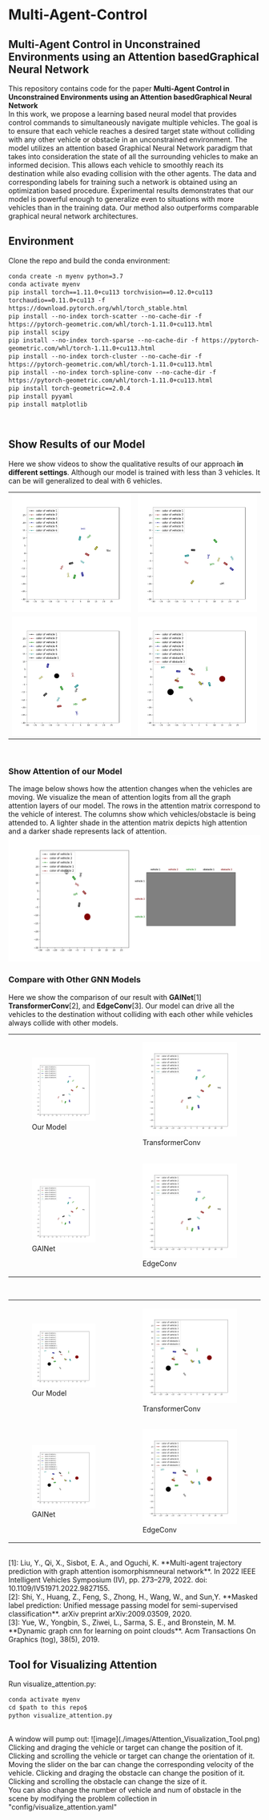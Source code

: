 #  Multi-Agent-Control
## Multi-Agent Control in Unconstrained Environments using an Attention basedGraphical Neural Network

This repository contains code for the paper **Multi-Agent Control in Unconstrained Environments using an Attention basedGraphical Neural Network** 
<br>
In this work, we propose a learning based neural model that provides control commands to simultaneously navigate multiple vehicles. The goal is to ensure that each vehicle reaches a desired target state without colliding with any other vehicle or obstacle in an unconstrained environment. The model utilizes an attention based Graphical Neural Network paradigm that takes into consideration the state of all the surrounding vehicles to make an informed decision. This allows each vehicle to smoothly reach its destination while also evading collision with the other agents. The data and corresponding labels for training such a network is obtained using an optimization based procedure. Experimental results demonstrates that our model is powerful enough to generalize even to situations with more vehicles than in the training data. Our method also outperforms comparable graphical neural network architectures.
<br>

## Environment

Clone the repo and build the conda environment:

```
conda create -n myenv python=3.7 
conda activate myenv
pip install torch==1.11.0+cu113 torchvision==0.12.0+cu113 torchaudio==0.11.0+cu113 -f https://download.pytorch.org/whl/torch_stable.html
pip install --no-index torch-scatter --no-cache-dir -f https://pytorch-geometric.com/whl/torch-1.11.0+cu113.html
pip install scipy
pip install --no-index torch-sparse --no-cache-dir -f https://pytorch-geometric.com/whl/torch-1.11.0+cu113.html
pip install --no-index torch-cluster --no-cache-dir -f https://pytorch-geometric.com/whl/torch-1.11.0+cu113.html
pip install --no-index torch-spline-conv --no-cache-dir -f https://pytorch-geometric.com/whl/torch-1.11.0+cu113.html
pip install torch-geometric==2.0.4
pip install pyyaml
pip install matplotlib
```
<br>

## Show Results of our Model 

Here we show videos to show the qualitative results of our approach **in different settings**. Although our model is trained with less than 3 vehicles. It can be will generalized to deal with 6 vehicles.
<br>
<table>
  <tr>
    <td>
      <img src="./images/IterGNN_MyTransformerConv_1.gif" style="width: 100%;">
    </td>
    <td>
      <img src="./images/IterGNN_MyTransformerConv_2.gif" style="width: 100%;">
    </td>
  </tr>
  <tr>
    <td>
      <img src="./images/IterGNN_MyTransformerConv_3.gif" style="width: 100%;">
    </td>
    <td>
      <img src="./images/IterGNN_MyTransformerConv_4.gif" style="width: 100%;">
    </td>
  </tr>
</table>
<br>

### Show Attention of our Model

The image below shows how the attention changes when the vehicles are moving. We visualize the mean of attention logits from all the graph attention layers of our model. The rows in the attention matrix correspond to the vehicle of interest. The columns show which vehicles/obstacle is being attended to. A lighter shade in the attention matrix depicts high attention and a darker shade represents lack of attention.
<br>
![image](./images/IterGNN_MyTransformerConv_Show_Attention.gif)
<br>

### Compare with Other GNN Models

Here we show the comparison of our result with  **GAINet**[1] **TransformerConv**[2], and **EdgeConv**[3]. Our model can drive all the vehicles to the destination without colliding with each other while vehicles always collide with other models.
<br>
<table>
  <tr>
    <td>
        <figure>
            <img src="./images/IterGNN_MyTransformerConv_1.gif" style="width: 100%;">
            <figcaption>Our Model</figcaption>
        </figure>
    </td>
    <td>
        <figure>
            <img src="./images/IterGNN_TransformerConv_1.gif" style="width: 100%;">
            <figcaption>TransformerConv</figcaption>
        </figure>
    </td>
  </tr>
  <tr>
    <td>
        <figure>
            <img src="./images/IterGNN_GAINet_1.gif" style="width: 100%;">
            <figcaption>GAINet</figcaption>
        </figure>
    </td>
    <td>
        <figure>
            <img src="./images/IterGNN_EdgeConv_1.gif" style="width: 100%;">
            <figcaption>EdgeConv</figcaption>
        </figure>
    </td>
  </tr>
</table>
<br>
<table>
  <tr>
    <td>
        <figure>
            <img src="./images/IterGNN_MyTransformerConv_4.gif" style="width: 100%;">
            <figcaption>Our Model</figcaption>
        </figure>
    </td>
    <td>
        <figure>
            <img src="./images/IterGNN_TransformerConv_4.gif" style="width: 100%;">
            <figcaption>TransformerConv</figcaption>
        </figure>
    </td>
  </tr>
  <tr>
    <td>
        <figure>
            <img src="./images/IterGNN_GAINet_4.gif" style="width: 100%;">
            <figcaption>GAINet</figcaption>
        </figure>
    </td>
    <td>
        <figure>
            <img src="./images/IterGNN_EdgeConv_4.gif" style="width: 100%;">
            <figcaption>EdgeConv</figcaption>
        </figure>
    </td>
  </tr>
</table>

<br>
[1]: Liu, Y., Qi, X., Sisbot, E. A., and Oguchi, K. **Multi-agent trajectory prediction with graph attention isomorphismneural network**. In 2022 IEEE Intelligent Vehicles Symposium (IV), pp. 273–279, 2022. doi: 10.1109/IV51971.2022.9827155.
<br>
[2]: Shi, Y., Huang, Z., Feng, S., Zhong, H., Wang, W., and Sun,Y. **Masked label prediction:  Unified message passing model for semi-supervised classification**. arXiv preprint arXiv:2009.03509, 2020.
<br>
[3]: Yue, W., Yongbin, S., Ziwei, L., Sarma, S. E., and Bronstein, M. M. **Dynamic graph cnn for learning on point clouds**. Acm Transactions On Graphics (tog), 38(5), 2019.
<br>

## Tool for Visualizing Attention 

Run visualize_attention.py:
```
conda activate myenv
cd $path to this repo$
python visualize_attention.py
```
<br>
A window will pump out:
![image](./images/Attention_Visualization_Tool.png)
<br>
Clicking and draging the vehicle or target can change the position of it. 
Clicking and scrolling the vehicle or target can change the orientation of it.
Moving the slider on the bar can change the corresponding velocity of the vehicle.
Clicking and draging the obstacle can change the position of it.
Clicking and scrolling the obstacle can change the size of it.
<br>
You can also change the number of vehicle and num of obstacle in the scene by modifying the problem collection in "config/visualize_attention.yaml"


